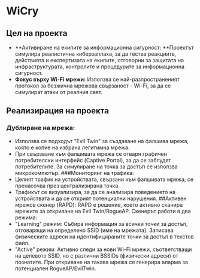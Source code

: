 # WiCry
## Цел на проекта
- **Активиране на екипите за информационна сигурност: **Проектът симулира реалистична киберзаплаха, за да тества реакциите, действията и експертизата на екипите, отговорни за защитата на инфраструктурата, контролите и процедурите за информационна сигурност.
- **Фокус върху Wi-Fi мрежи:** Използва се най-разпространеният протокол за безжична мрежова свързаност - Wi-Fi, за да се симулират атаки от реалния свят.

## Реализирация на проекта
### Дублиране на мрежа:
- Използва се подходът "Evil Twin" за създаване на фалшива мрежа, която е копие на избрана легитимна мрежа.
- При свързване към фалшивата мрежа се отваря графичен потребителски интерфейс (Captive Portal), за да се заблудят потребителите. За симулиране на точка за достъп се използва микрокомпютър.
###Мониторинг на трафика:
- Целият трафик на устройствата, свързани към фалшивата мрежа, се пренасочва през централизирана точка.
- Трафикът се визуализира, за да се анализира поведението на устройствата и да се открият потенциални нарушения.
##Активен мрежов скенер (RAPD):
RAPD е решение, което активно сканира мрежите за откриване на Evil Twin/RogueAP. Скенерът работи в два режима:
- "Learning" режим:
Събира информация за всички точки за достъп, отговарящи на определено SSID (име на мрежата).
Записава физическите адреси на идентифицираните точки за достъп в текстов файл.
- "Active" режим:
Активно следи за нови Wi-Fi мрежи, съответстващи на целевото SSID, но с различни BSSIDs (физически адреси) от познатите.
При откриване на такава мрежа се генерира аларма за потенциален RogueAP/EvilTwin.
